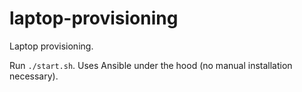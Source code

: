 # laptop-provisioning
Laptop provisioning.

Run `./start.sh`.  Uses Ansible under the hood (no manual installation necessary).
